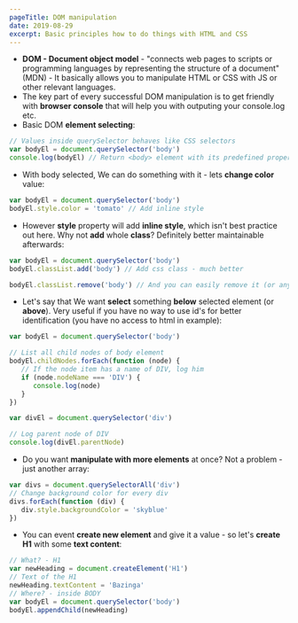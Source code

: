 ```yaml
---
pageTitle: DOM manipulation
date: 2019-08-29
excerpt: Basic principles how to do things with HTML and CSS
---
```


* **DOM - Document object model** - "connects web pages to scripts or programming languages by representing the structure of a document" (MDN)  - It basically allows you to manipulate HTML or CSS with JS or other relevant languages.
* The key part of every successful DOM manipulation is to get friendly with **browser console** that will help you with outputing your console.log etc.
* Basic DOM **element selecting**:

````Javascript
// Values inside querySelector behaves like CSS selectors
var bodyEl = document.querySelector('body')
console.log(bodyEl) // Return <body> element with its predefined properties and methods
````

* With body selected, We can do something with it - lets **change color** value:

````Javascript
var bodyEl = document.querySelector('body')
bodyEl.style.color = 'tomato' // Add inline style
````

* However **style** property will add **inline style**, which isn't best practice out here. Why not **add** whole **class**? Definitely better maintainable afterwards:

````Javascript
var bodyEl = document.querySelector('body')
bodyEl.classList.add('body') // Add css class - much better

bodyEl.classList.remove('body') // And you can easily remove it (or any other)
````

* Let's say that We want **select** something **below** selected element (or **above**). Very useful if you have no way to use id's for better identification (you have no access to html in example):

````Javascript
var bodyEl = document.querySelector('body')

// List all child nodes of body element
bodyEl.childNodes.forEach(function (node) {
   // If the node item has a name of DIV, log him
   if (node.nodeName === 'DIV') {
      console.log(node)
   }
})
````

````Javascript
var divEl = document.querySelector('div')

// Log parent node of DIV
console.log(divEl.parentNode)
````

* Do you want **manipulate with more elements** at once? Not a problem - just another array:

````Javascript
var divs = document.querySelectorAll('div')
// Change background color for every div
divs.forEach(function (div) {
   div.style.backgroundColor = 'skyblue'
})
````

* You can event **create new element** and give it a value - so let's **create H1** with some **text content**:

````Javascript
// What? - H1
var newHeading = document.createElement('H1')
// Text of the H1
newHeading.textContent = 'Bazinga'
// Where? - inside BODY
var bodyEl = document.querySelector('body')
bodyEl.appendChild(newHeading)
````